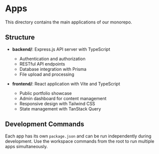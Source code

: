 # Apps

This directory contains the main applications of our monorepo.

## Structure

- **backend/**: Express.js API server with TypeScript
  - Authentication and authorization
  - RESTful API endpoints
  - Database integration with Prisma
  - File upload and processing

- **frontend/**: React application with Vite and TypeScript
  - Public portfolio showcase
  - Admin dashboard for content management
  - Responsive design with Tailwind CSS
  - State management with TanStack Query

## Development Commands

Each app has its own `package.json` and can be run independently during development. Use the workspace commands from the root to run multiple apps simultaneously.